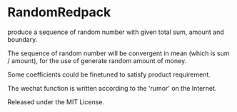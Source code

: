 # RandomRedpack
produce a sequence of random number with given total sum, amount and boundary.

The sequence of random number will be convergent in mean (which is sum / amount),
for the use of generate random amount of money. 

Some coefficients could be finetuned to satisfy product requirement.

The wechat function is written according to the 'rumor' on the Internet.

Released under the MIT License.
